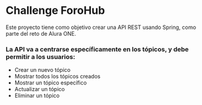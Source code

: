 <h1>Challenge ForoHub</h1>
<p>Este proyecto tiene como objetivo crear una API REST usando Spring, como parte del reto de Alura ONE.</p>

<h3>La API va a centrarse específicamente en los tópicos, y debe permitir a los usuarios:</h3>
<ul>
<li>Crear un nuevo tópico</li>
<li>Mostrar todos los tópicos creados</li>
<li>Mostrar un tópico específico</li>
<li>Actualizar un tópico</li>
<li>Eliminar un tópico</li>
</ul>
